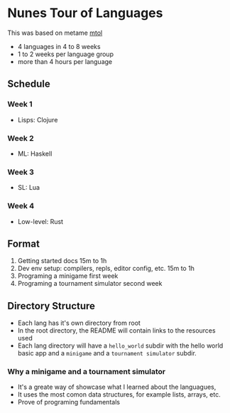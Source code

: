 # Nunes Tour of Languages

This was based on metame [mtol](https://github.com/metame/mtol)
</br>
- 4 languages in 4 to 8 weeks
- 1 to 2 weeks per language group
- more than 4 hours per language

## Schedule

### Week 1
* Lisps: Clojure

### Week 2
* ML: Haskell

### Week 3
* SL: Lua

### Week 4
* Low-level: Rust

## Format
1. Getting started docs 15m to 1h
2. Dev env setup: compilers, repls, editor config, etc. 15m to 1h
3. Programing a minigame first week
4. Programing a tournament simulator second week

## Directory Structure
* Each lang has it's own directory from root
* In the root directory, the README will contain links to the resources used
* Each lang directory will have a `hello_world` subdir with the hello world basic app and a `minigame` and a `tournament simulator` subdir.

### Why a minigame and a tournament simulator

* It's a greate way of showcase what I learned about the languagues,
* It uses the most comon data structures, for example lists, arrays, etc.
* Prove of programing fundamentals
